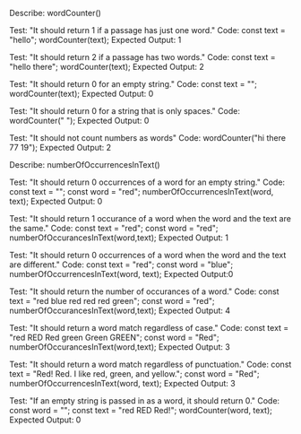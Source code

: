 Describe: wordCounter()

Test: "It should return 1 if a passage has just one word."
Code:
const text = "hello";
wordCounter(text);
Expected Output: 1

Test: "It should return 2 if a passage has two words."
Code:
const text = "hello there";
wordCounter(text);
Expected Output: 2

Test: "It should return 0 for an empty string."
Code:
const text = "";
wordCounter(text);
Expected Output: 0

Test: "It should return 0 for a string that is only spaces."
Code: wordCounter("      ");
Expected Output: 0

Test: "It should not count numbers as words"
Code: wordCounter("hi there 77 19");
Expected Output: 2

Describe: numberOfOccurrencesInText()

Test: "It should return 0 occurrences of a word for an empty string."
Code:
const text = "";
const word = "red";
numberOfOccurrencesInText(word, text);
Expected Output: 0

Test: "It should return 1 occurance of a word when the word and the text are the same."
Code:
const text = "red";
const word = "red";
numberOfOccurancesInText(word,text);
Expected Output: 1

Test: "It should return 0 occurrences of a word when the word and the text are different."
Code:
const text = "red";
const word = "blue";
numberOfOccurrencesInText(word, text);
Expected Output:0

Test: "It should return the number of occurances of a word."
Code:
const text = "red blue red red red green";
const word = "red";
numberOfOccurancesInText(word,text);
Expected Output: 4

Test: "It should return a word match regardless of case."
Code:
const text = "red RED Red green Green GREEN";
const word = "Red";
numberOfOccurancesInText(word,text);
Expected Output: 3

Test: "It should return a word match regardless of punctuation."
Code:
const text = "Red! Red. I like red, green, and yellow.";
const word = "Red";
numberOfOccurrencesInText(word, text);
Expected Output: 3

Test: "If an empty string is passed in as a word, it should return 0."
Code:
const word = "";
const text = "red RED Red!";
wordCounter(word, text);
Expected Output: 0